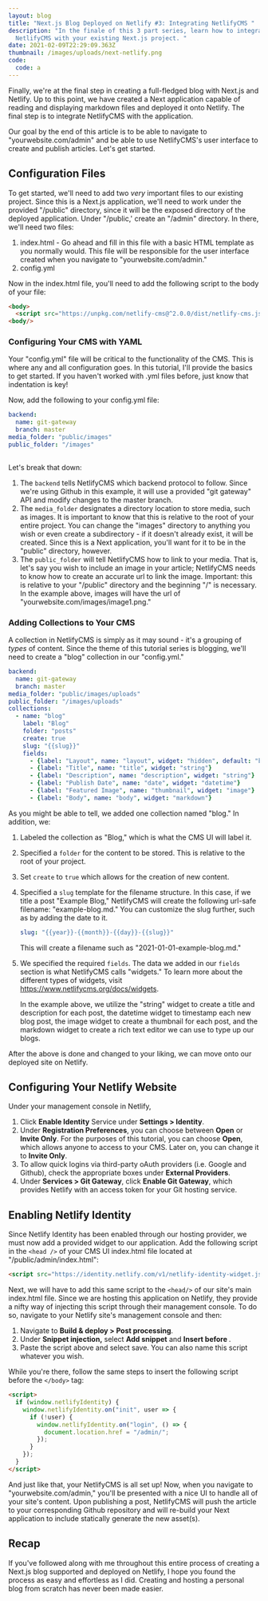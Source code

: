 ```yaml
---
layout: blog
title: "Next.js Blog Deployed on Netlify #3: Integrating NetlifyCMS "
description: "In the finale of this 3 part series, learn how to integrate
  NetlifyCMS with your existing Next.js project. "
date: 2021-02-09T22:29:09.363Z
thumbnail: /images/uploads/next-netlify.png
code:
  code: a
---
```

Finally, we're at the final step in creating a full-fledged blog with Next.js and Netlify. Up to this point, we have created a Next application capable of reading and displaying markdown files and deployed it onto Netlify. The final step is to integrate NetlifyCMS with the application. 

Our goal by the end of this article is to be able to navigate to "yourwebsite.com/admin" and be able to use NetlifyCMS's user interface to create and publish articles. Let's get started. 

## Configuration Files

To get started, we'll need to add two *very* important files to our existing project. Since this is a Next.js application, we'll need to work under the provided "/public" directory, since it will be the exposed directory of the deployed application. Under "/public,' create an "/admin" directory. In there, we'll need two files: 

1. index.html - Go ahead and fill in this file with a basic HTML template as you normally would. This file will be responsible for the user interface created when you navigate to "yourwebsite.com/admin."
2. config.yml

Now in the index.html file, you'll need to add the following script to the body of your file: 

```html
<body>
  <script src="https://unpkg.com/netlify-cms@^2.0.0/dist/netlify-cms.js"></script>
<body/>
```

### Configuring Your CMS with YAML

Your "config.yml" file will be critical to the functionality of the CMS. This is where any and all configuration goes. In this tutorial, I'll provide the basics to get started. If you haven't worked with .yml files before, just know that indentation is key!

Now, add the following to your config.yml file: 

```yaml
backend:
  name: git-gateway
  branch: master 
media_folder: "public/images"
public_folder: "/images"
 
```

Let's break that down: 

1. The `backend` tells NetlifyCMS which backend protocol to follow. Since we're using Github in this example, it will use a provided "git gateway" API and modify changes to the master branch.
2. The `media_folder` designates a directory location to store media, such as images. It is important to know that this is relative to the root of your entire project. You can change the "images" directory to anything you wish or even create a subdirectory - if it doesn't already exist, it will be created. Since this is a Next application, you'll want for it to be in the "public" directory, however. 
3. The `public_folder` will tell NetlifyCMS how to link to your media. That is, let's say you wish to include an image in your article; NetlifyCMS needs to know how to create an accurate url to link the image. Important: this is relative to your "/public" directory and the beginning "/" is necessary. In the example above, images will have the url of "yourwebsite.com/images/image1.png."

### Adding Collections to Your CMS

A collection in NetlifyCMS is simply as it may sound - it's a grouping of *types* of content. Since the theme of this tutorial series is blogging, we'll need to create a "blog" collection in our "config.yml."

```yaml
backend:
  name: git-gateway
  branch: master 
media_folder: "public/images/uploads"
public_folder: "/images/uploads"
collections: 
  - name: "blog"
    label: "Blog"
    folder: "posts" 
    create: true 
    slug: "{{slug}}"
    fields: 
      - {label: "Layout", name: "layout", widget: "hidden", default: "blog"}
      - {label: "Title", name: "title", widget: "string"}
      - {label: "Description", name: "description", widget: "string"}
      - {label: "Publish Date", name: "date", widget: "datetime"}
      - {label: "Featured Image", name: "thumbnail", widget: "image"}
      - {label: "Body", name: "body", widget: "markdown"}
```

As you might be able to tell, we added one collection named "blog." In addition, we: 

1. Labeled the collection as "Blog," which is what the CMS UI will label it. 
2. Specified a `folder` for the content to be stored. This is relative to the root of your project. 
3. Set `create` to `true` which allows for the creation of new content. 
4. Specified a `slug` template for the filename structure. In this case, if we title a post "Example Blog," NetlifyCMS will create the following url-safe filename: "example-blog.md." You can customize the slug further, such as by adding the date to it.

   ```yaml
   slug: "{{year}}-{{month}}-{{day}}-{{slug}}"
   ```

   This will create a filename such as "2021-01-01-example-blog.md."
5. We specified the required `fields`. The data we added in our `fields` section is what NetlifyCMS calls "widgets." To learn more about the different types of widgets, visit <https://www.netlifycms.org/docs/widgets>. 

   In the example above, we utilize the "string" widget to create a title and description for each post, the datetime widget to timestamp each new blog post, the image widget to create a thumbnail for each post, and the markdown widget to create a rich text editor we can use to type up our blogs. 

After the above is done and changed to your liking, we can move onto our deployed site on Netlify.

## Configuring Your Netlify Website

Under your management console in Netlify, 

1. Click **Enable Identity** Service under **Settings > Identity**.
2. Under **Registration Preferences**, you can choose between **Open** or **Invite Only**. For the purposes of this tutorial, you can choose **Open**, which allows anyone to access to your CMS. Later on, you can change it to  **Invite Only**.
3. To allow quick logins via third-party oAuth providers (i.e. Google and Github), check the appropriate boxes under **External Providers**.
4. Under **Services > Git Gateway**, click **Enable Git Gateway**, which provides Netlify with an access token for your Git hosting service. 

## Enabling Netlify Identity

Since Netlify Identity has been enabled through our hosting provider, we must now add a provided widget to our application. Add the following script in the `<head />` of your CMS UI index.html file located at "/public/admin/index.html":

```html
<script src="https://identity.netlify.com/v1/netlify-identity-widget.js"></script>
```

Next, we will have to add this same script to the `<head/>` of our site's main index.html file. Since we are hosting this application on Netlify, they provide a nifty way of injecting this script through their management console. To do so, navigate to your Netlify site's management console and then: 

1. Navigate to **Build & deploy > Post processing**.
2. Under **Snippet injection,** select **Add snippet** and **Insert before </head>**.
3. Paste the script above and select save. You can also name this script whatever you wish. 

While you're there, follow the same steps to insert the following script before the `</body>` tag: 

```html
<script>
  if (window.netlifyIdentity) {
    window.netlifyIdentity.on("init", user => {
      if (!user) {
        window.netlifyIdentity.on("login", () => {
          document.location.href = "/admin/";
        });
      }
    });
  }
</script>
```

And just like that, your NetlifyCMS is all set up! Now, when you navigate to "yourwebsite.com/admin," you'll be presented with a nice UI to handle all of your site's content. Upon publishing a post, NetlifyCMS will push the article to your corresponding Github repository and will re-build your Next application to include statically generate the new asset(s).

## Recap

If you've followed along with me throughout this entire process of creating a Next.js blog supported and deployed on Netlify, I hope you found the process as easy and effortless as I did. Creating and hosting a personal blog from scratch has never been made easier.